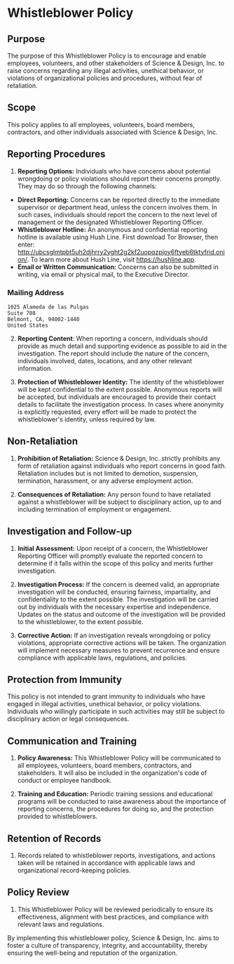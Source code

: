# Whistleblower Policy

## Purpose
The purpose of this Whistleblower Policy is to encourage and enable employees, volunteers, and other stakeholders of Science & Design, Inc. to raise concerns regarding any illegal activities, unethical behavior, or violations of organizational policies and procedures, without fear of retaliation.

## Scope
This policy applies to all employees, volunteers, board members, contractors, and other individuals associated with Science & Design, Inc.

## Reporting Procedures
1. **Reporting Options:** Individuals who have concerns about potential wrongdoing or policy violations should report their concerns promptly. They may do so through the following channels:

- **Direct Reporting:** Concerns can be reported directly to the immediate supervisor or department head, unless the concern involves them. In such cases, individuals should report the concern to the next level of management or the designated Whistleblower Reporting Officer.
- **Whistleblower Hotline:** An anonymous and confidential reporting hotline is available using Hush Line. First download Tor Browser, then enter: http://ubcsglmtpbt5uh2djhrry2yght2g2kf2uopqzpjoy6ftyeb6tktyfrid.onion/. To learn more about Hush Line, visit https://hushline.app.
- **Email or Written Communication:** Concerns can also be submitted in writing, via email or physical mail, to the Executive Director.

### Mailing Address
```
1025 Alameda de las Pulgas
Suite 708
Belmont, CA, 94002-1440
United States
```

2. **Reporting Content**: When reporting a concern, individuals should provide as much detail and supporting evidence as possible to aid in the investigation. The report should include the nature of the concern, individuals involved, dates, locations, and any other relevant information.

3. **Protection of Whistleblower Identity:** The identity of the whistleblower will be kept confidential to the extent possible. Anonymous reports will be accepted, but individuals are encouraged to provide their contact details to facilitate the investigation process. In cases where anonymity is explicitly requested, every effort will be made to protect the whistleblower's identity, unless required by law.

## **Non-Retaliation**

1. **Prohibition of Retaliation:** Science & Design, Inc. strictly prohibits any form of retaliation against individuals who report concerns in good faith. Retaliation includes but is not limited to demotion, suspension, termination, harassment, or any adverse employment action.

2. **Consequences of Retaliation:** Any person found to have retaliated against a whistleblower will be subject to disciplinary action, up to and including termination of employment or engagement.

## Investigation and Follow-up

1. **Initial Assessment:** Upon receipt of a concern, the Whistleblower Reporting Officer will promptly evaluate the reported concern to determine if it falls within the scope of this policy and merits further investigation.

2. **Investigation Process:** If the concern is deemed valid, an appropriate investigation will be conducted, ensuring fairness, impartiality, and confidentiality to the extent possible. The investigation will be carried out by individuals with the necessary expertise and independence. Updates on the status and outcome of the investigation will be provided to the whistleblower, to the extent possible.

3. **Corrective Action:** If an investigation reveals wrongdoing or policy violations, appropriate corrective actions will be taken. The organization will implement necessary measures to prevent recurrence and ensure compliance with applicable laws, regulations, and policies.

## Protection from Immunity

This policy is not intended to grant immunity to individuals who have engaged in illegal activities, unethical behavior, or policy violations. Individuals who willingly participate in such activities may still be subject to disciplinary action or legal consequences.

## Communication and Training

1. **Policy Awareness:** This Whistleblower Policy will be communicated to all employees, volunteers, board members, contractors, and stakeholders. It will also be included in the organization's code of conduct or employee handbook.

2. **Training and Education:** Periodic training sessions and educational programs will be conducted to raise awareness about the importance of reporting concerns, the procedures for doing so, and the protection provided to whistleblowers.

## Retention of Records

1. Records related to whistleblower reports, investigations, and actions taken will be retained in accordance with applicable laws and organizational record-keeping policies.

## Policy Review

1. This Whistleblower Policy will be reviewed periodically to ensure its effectiveness, alignment with best practices, and compliance with relevant laws and regulations.

By implementing this whistleblower policy, Science & Design, Inc. aims to foster a culture of transparency, integrity, and accountability, thereby ensuring the well-being and reputation of the organization.

